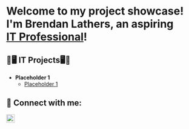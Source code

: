 <h1>Welcome to my project showcase! I'm Brendan Lathers, an aspiring <br/><a href="https://github.com/bdlathers">IT Professional</a>!</h1>

<h2>💾🖥 IT Projects🖥💾 </h2>

- <b>Placeholder 1</b>
  - [Placeholder 1](https://www.google.com/)

<h2> 🤳 Connect with me:</h2>

[<img align="left" alt="JoshMadakor | LinkedIn" width="22px" src="https://cdn.jsdelivr.net/npm/simple-icons@v3/icons/linkedin.svg" />][linkedin]

[linkedin]: https://linkedin.com/in/joshmadakor
